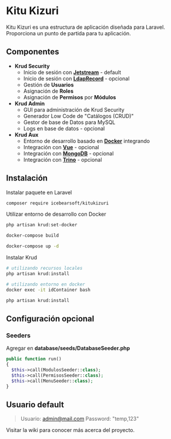 # Kitu Kizuri

Kitu Kizuri es una estructura de aplicación diseñada para Laravel. Proporciona un punto de partida para tu aplicación.

## Componentes

- **Krud Security**
  - Inicio de sesión con [**Jetstream**](https://jetstream.laravel.com/introduction.html) - default
  - Inicio de sesión con [**LdapRecord**](https://ldaprecord.com/docs/laravel/v3) - opcional
  - Gestión de **Usuarios**
  - Asignación de **Roles**
  - Asignación de **Permisos** por **Módulos**
- **Krud Admin**
  - GUI para administración de Krud Security
  - Generador Low Code de "Catálogos (CRUD)"
  - Gestor de base de Datos para MySQL
  - Logs en base de datos - opcional
- **Krud Aux**
  - Entorno de desarrollo basado en [**Docker**](https://www.docker.com/) integrando
  - Integración con [**Vue**](https://vuejs.org/) - opcional
  - Integración con [**MongoDB**](https://www.mongodb.com/) - opcional
  - Integración con [**Trino**](https://trino.io/) - opcional


## Instalación

Instalar paquete en Laravel

```bash
composer require icebearsoft/kitukizuri
```

Utilizar entorno de desarrollo con Docker
```bash
php artisan krud:set-docker

docker-compose build

docker-compose up -d
```

Instalar Krud

```bash
# utilizando recursos locales
php artisan krud:install

# utilizando entorno en docker
docker exec -it idContainer bash

php artisan krud:install
```


## Configuración opcional

### Seeders

Agregar en **database/seeds/DatabaseSeeder.php**

```php
public function run()
{
  $this->call(ModulosSeeder::class);
  $this->call(PermisosSeeder::class);
  $this->call(MenuSeeder::class);
}
```
## Usuario default

> Usuario: admin@mail.com
> Password: "temp,123"


Visitar la wiki para conocer más acerca del proyecto.

